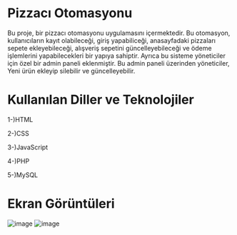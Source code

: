 # Pizzacı Otomasyonu
Bu proje, bir pizzacı otomasyonu uygulamasını içermektedir. Bu otomasyon, kullanıcıların kayıt olabileceği, giriş yapabiliceği, anasayfadaki pizzaları sepete ekleyebileceği, alışveriş sepetini güncelleyebileceği ve ödeme işlemlerini yapabilecekleri bir yapıya sahiptir. Ayrıca bu sisteme yöneticiler için özel bir admin paneli eklenmiştir. Bu admin paneli üzerinden yöneticiler, Yeni ürün ekleyip silebilir ve güncelleyebilir.
# Kullanılan Diller ve Teknolojiler
1-)HTML

2-)CSS

3-)JavaScript

4-)PHP

5-)MySQL
# Ekran Görüntüleri 
![image](https://github.com/EmirCan03/Pizzaci_Otomasyonu/assets/110032105/d4e1da11-d2ff-4962-84b7-15a24f137757)
![image](https://github.com/EmirCan03/Pizzaci_Otomasyonu/assets/110032105/63da0ee1-dc11-455d-acc4-d0ed46e0a0a5)


